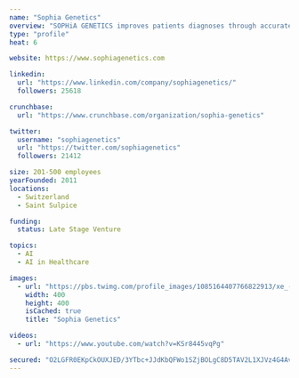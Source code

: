 ```yaml
---
name: "Sophia Genetics"
overview: "SOPHiA GENETICS improves patients diagnoses through accurate and fast genomic data analysis powered by SOPHiA AI. Watch the video: https://t.co/MsqztedvMG"
type: "profile"
heat: 6

website: https://www.sophiagenetics.com

linkedin:
  url: "https://www.linkedin.com/company/sophiagenetics/"
  followers: 25618

crunchbase:
  url: "https://www.crunchbase.com/organization/sophia-genetics"

twitter:
  username: "sophiagenetics"
  url: "https://twitter.com/sophiagenetics"
  followers: 21412

size: 201-500 employees
yearFounded: 2011
locations:
  - Switzerland
  - Saint Sulpice

funding:
  status: Late Stage Venture

topics:
  - AI
  - AI in Healthcare

images:
  - url: "https://pbs.twimg.com/profile_images/1085164407766822913/xe_-YSO2_400x400.jpg"
    width: 400
    height: 400
    isCached: true
    title: "Sophia Genetics"

videos:
  - url: "https://www.youtube.com/watch?v=KSr8445vqPg"

secured: "O2LGFR0EKpCkOUXJED/3YTbc+JJdKbQFWo1SZjBOLgC8D5TAV2L1XJVz4G4Av4dm+8WiLkwXKBbEB8mr1J57x1SJ8ykOhK803MmzSpfvvjGLsTwmqRnN5cBJkCnRddXR0IxxUZaIDUnD1B3PWR/+DoOu6wKGo7Efav0hrPykVYoF6UPpYmTZ9pWXKiMQcHiJJAgwhQUi5WSJ45CpsATEzq/9SejFXFq0DfSmGTH3igxpdZ1RtLao3R5uQNl6lQuHKxhVqFGNYPFF5XJoq6Wl1nH7f0mBuyQpWjQa7QcYAoPyd5CUd4F+irKzLAJr6N/K18Z5bhtfls7j4VH4Yk6N2IBEHacC1BU/9X7oc2DNXSVphfPnlcMGb8+h/9agQOd2s+hxgVuDyqpzS/NJ6wssulDWcelZbyiU6J4dE8X4ldk=;I+RWHiTg0mriSLwkWR98uA=="
---
```


